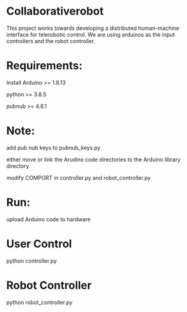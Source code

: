 # Collaborativerobot
This project works towards developing a distributed human-machine interface for telerobotic control. We are using arduinos as the input controllers and the robot controller.

# Requirements:
Install Arduino >= 1.8.13

python >= 3.8.5

pubnub >= 4.6.1

# Note:
add pub nub keys to pubnub_keys.py

either move or link the Arudino code directories to the Arduino library directory

modify COMPORT in controller.py and robot_controller.py

# Run:
upload Arduino code to hardware

# User Control
python controller.py

# Robot Controller
python robot_controller.py
